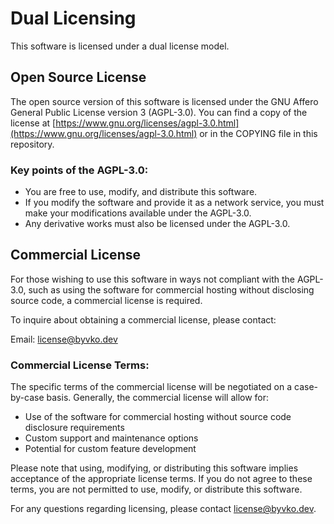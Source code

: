 # Dual Licensing

This software is licensed under a dual license model.

## Open Source License

The open source version of this software is licensed under the GNU Affero General Public License version 3 (AGPL-3.0). You can find a copy of the license at [https://www.gnu.org/licenses/agpl-3.0.html](https://www.gnu.org/licenses/agpl-3.0.html) or in the COPYING file in this repository.

### Key points of the AGPL-3.0:

- You are free to use, modify, and distribute this software.
- If you modify the software and provide it as a network service, you must make your modifications available under the AGPL-3.0.
- Any derivative works must also be licensed under the AGPL-3.0.

## Commercial License

For those wishing to use this software in ways not compliant with the AGPL-3.0, such as using the software for commercial hosting without disclosing source code, a commercial license is required.

To inquire about obtaining a commercial license, please contact:

Email: license@byvko.dev

### Commercial License Terms:

The specific terms of the commercial license will be negotiated on a case-by-case basis. Generally, the commercial license will allow for:

- Use of the software for commercial hosting without source code disclosure requirements
- Custom support and maintenance options
- Potential for custom feature development

Please note that using, modifying, or distributing this software implies acceptance of the appropriate license terms. If you do not agree to these terms, you are not permitted to use, modify, or distribute this software.

For any questions regarding licensing, please contact license@byvko.dev.